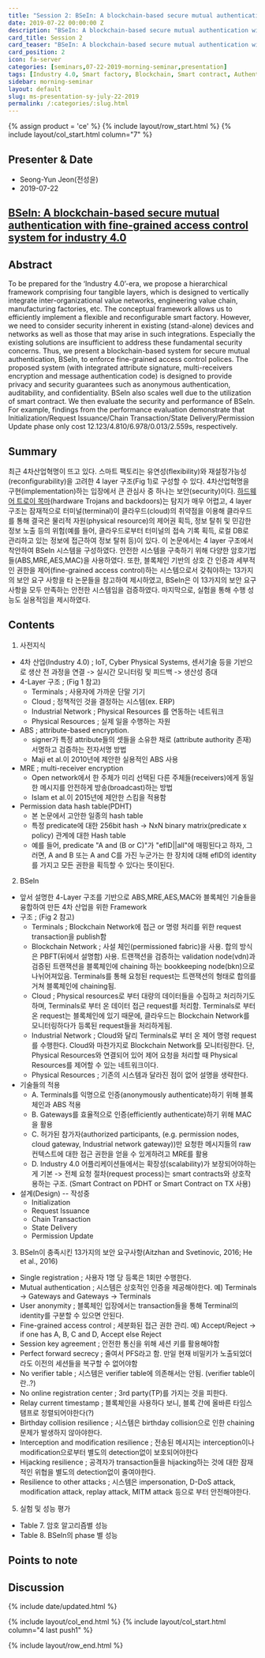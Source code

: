 ```yaml
---
title: "Session 2: BSeIn: A blockchain-based secure mutual authentication with fine-grained access control system for industry 4.0"
date: 2019-07-22 00:00:00 Z
description: "BSeIn: A blockchain-based secure mutual authentication with fine-grained access control system for industry 4.0"
card_title: Session 2
card_teaser: "BSeIn: A blockchain-based secure mutual authentication with fine-grained access control system for industry 4.0"
card_position: 2
icon: fa-server
categories: [seminars,07-22-2019-morning-seminar,presentation]
tags: [Industry 4.0, Smart factory, Blockchain, Smart contract, Authentication, Access control, Blockchain-based secure mutual authentication]
sidebar: morning-seminar
layout: default
slug: ms-presentation-sy-july-22-2019
permalink: /:categories/:slug.html
---
```


{% assign product = 'ce' %}
{% include layout/row_start.html %}
{% include layout/col_start.html column="7" %}

## Presenter & Date
+ Seong-Yun Jeon(전성윤)
+ 2019-07-22

## [BSeIn: A blockchain-based secure mutual authentication with fine-grained access control system for industry 4.0](https://inhaucs.github.io/seminars/07-22-2019-morning-seminar/presentation/ms-presentation-sy-july-22-2019.html)

## Abstract
To be prepared for the ‘Industry 4.0’-era, we propose a hierarchical framework comprising four tangible layers, which is designed to vertically integrate inter-organizational value networks, engineering value chain, manufacturing factories, etc. The conceptual framework allows us to efficiently implement a flexible and reconfigurable smart factory. However, we need to consider security inherent in existing (stand-alone) devices and networks as well as those that may arise in such integrations. Especially the existing solutions are insufficient to address these fundamental security concerns. Thus, we present a blockchain-based system for secure mutual authentication, BSeIn, to enforce fine-grained access control polices. The proposed system (with integrated attribute signature, multi-receivers encryption and message authentication code) is designed to provide privacy and security guarantees such as anonymous authentication, auditability, and confidentiality. BSeIn also scales well due to the utilization of smart contract. We then evaluate the security and performance of BSeIn. For example, findings from the performance evaluation demonstrate that Initialization/Request Issuance/Chain Transaction/State Delivery/Permission Update phase only cost 12.123/4.810/6.978/0.013/2.559s, respectively.

## Summary
최근 4차산업혁명이 뜨고 있다. 스마트 팩토리는 유연성(flexibility)와 재설정가능성(reconfigurability)을 고려한 4 layer 구조(Fig 1)로 구성할 수 있다.
4차산업혁명을 구현(implementation)하는 입장에서 큰 관심사 중 하나는 보안(security)이다.
[하드웨어 트로이 목마](http://www.epnc.co.kr/news/articleView.html?idxno=13453)(hardware Trojans and backdoors)는 탐지가 매우 어렵고,
4 layer 구조는 잠재적으로 터미널(terminal)이 클라우드(cloud)의 취약점을 이용해 클라우드를 통해
결국은 물리적 자원(physical resource)의 제어권 획득, 정보 탈취 및 민감한 정보 노출 등의 위험(예를 들어, 클라우드로부터 터미널의 접속 기록 획득, 로컬 DB로 관리하고 있는 정보에 접근하여 정보 탈취 등)이 있다.
이 논문에서는 4 layer 구조에서 착안하여 BSeIn 시스템을 구성하였다. 안전한 시스템을 구축하기 위해 다양한 암호기법들(ABS,MRE,AES,MAC)을 사용하였다.
또한, 블록체인 기반의 상호 간 인증과 세부적인 권한을 제어(fine-grained access control)하는 시스템으로서 갖춰야하는 13가지의 보안 요구 사항을 타 논문들을 참고하여 제시하였고,
BSeIn은 이 13가지의 보안 요구 사항을 모두 만족하는 안전한 시스템임을 검증하였다. 
마지막으로, 실험을 통해 수행 성능도 실용적임을 제시하였다.

## Contents
1. 사전지식
  - 4차 산업(Industry 4.0) ; IoT, Cyber Physical Systems, 센서기술 등을 기반으로 생산 전 과정을 연결 -> 실시간 모니터링 및 피드백 -> 생산성 증대
  - 4-Layer 구조 ; (Fig 1 참고)
    - Terminals ; 사용자에 가까운 단말 기기
    - Cloud ; 정책적인 것을 결정하는 시스템(ex. ERP)
    - Industrial Network ; Physical Resources 를 연동하는 네트워크
    - Physical Resources ; 실제 일을 수행하는 자원
  - ABS ; attribute-based encryption.
    - signer가 특정 attribute들의 셋들을 소유한 채로 (attribute authority 존재) 서명하고 검증하는 전자서명 방법
    - Maji et al.이 2010년에 제안한 실용적인 ABS 사용
  - MRE ; multi-receiver encryption
    - Open network에서 한 주체가 미리 선택된 다른 주체들(receivers)에게 동일한 메시지를 안전하게 방송(broadcast)하는 방법
    - IsIam et al.이 2015년에 제안한 스킴을 적용함
  - Permission data hash table(PDHT)
    - 본 논문에서 고안한 일종의 hash table
    - 특정 predicate에 대한 256bit hash -> NxN binary matrix(predicate x policy) 관계에 대한 Hash table
    - 예를 들어, predicate "A and (B or C)"가 "efID||all"에 매핑된다고 하자, 그러면, A and B 또는 A and C를 가진 누군가는 한 장치에 대해 efID의 identity를 가지고 모든 권한을 획득할 수 있다는 뜻이된다.

2. BSeIn
  - 앞서 설명한 4-Layer 구조를 기반으로 ABS,MRE,AES,MAC와 블록체인 기술들을 융합하여 만든 4차 산업을 위한 Framework
  - 구조 ; (Fig 2 참고)
    - Terminals ; Blockchain Network에 접근 or 명령 처리를 위한 request transaction을 publish함
    - Blockchain Network ; 사설 체인(permissioned fabric)을 사용. 합의 방식은 PBFT(뒤에서 설명함) 사용. 트랜잭션을 검증하는 validation node(vdn)과 검증된 트랜잭션을 블록체인에 chaining 하는 bookkeeping node(bkn)으로 나뉘어져있음. Terminals를 통해 요청된 request는 트랜잭션의 형태로 합의를 거쳐 블록체인에 chaining됨. 
    - Cloud ; Physical resources로 부터 대량의 데이터들을 수집하고 처리하기도 하며, Terminals로 부터 온 데이터 접근 request를 처리함. Terminals로 부터 온 request는 블록체인에 있기 때문에, 클라우드는 Blockchain Network를 모니터링하다가 등록된 request들을 처리하게됨.
    - Industrial Network ; Cloud와 달리 Terminals로 부터 온 제어 명령 request를 수행한다. Cloud와 마찬가지로 Blockchain Network를 모니터링한다. 단, Physical Resources와 연결되어 있어 제어 요청을 처리할 때 Physical Resources를 제어할 수 있는 네트워크이다.
    - Physical Resources ; 기존의 시스템과 달라진 점이 없어 설명을 생략한다.
  - 기술들의 적용
    - A. Terminals를 익명으로 인증(anonymously authenticate)하기 위해 블록체인과 ABS 적용
    - B. Gateways를 효율적으로 인증(efficiently authenticate)하기 위해 MAC을 활용
    - C. 허가된 참가자(authorized participants, (e.g. permission nodes, cloud gateway, Industrial network gateway))만 요청한 메시지들의 raw 컨텍스트에 대한 접근 권한을 얻을 수 있게하려고 MRE를 활용
    - D. Industry 4.0 어플리케이션들에서는 확장성(scalability)가 보장되어야하는게 기본 -> 전체 요청 절차(request process)는 smart contracts와 상호작용하는 구조. (Smart Contract on PDHT or Smart Contract on TX 사용)
  - 설계(Design) -- 작성중
    - Initialization
    - Request Issuance
    - Chain Transaction
    - State Delivery
    - Permission Update

3. BSeIn이 충족시킨 13가지의 보안 요구사항(Aitzhan and Svetinovic, 2016; He et al., 2016)
 - Single registration ; 사용자 1명 당 등록은 1회만 수행한다.
 - Mutual authentication ; 시스템은 상호적인 인증을 제공해야한다. 예) Terminals -> Gateways and Gateways -> Terminals
 - User anonymity ; 블록체인 입장에서는 transaction들을 통해 Terminal의 identity를 구분할 수 있으면 안된다.
 - Fine-grained access control ; 세분화된 접근 권한 관리. 예) Accept/Reject -> if one has A, B, C and D, Accept else Reject
 - Session key agreement ; 안전한 통신을 위해 세션 키를 활용해야함
 - Perfect forward secrecy ; 줄여서 PFS라고 함. 만일 현재 비밀키가 노출되었더라도 이전의 세션들을 복구할 수 없어야함
 - No verifier table ; 시스템은 verifier table에 의존해서는 안됨. (verifier table이란..?)
 - No online registration center ; 3rd party(TP)를 가지는 것을 피한다.
 - Relay current timestamp ; 블록체인을 사용하다 보니, 블록 간에 올바른 타임스탬프로 정렬되어야한다(?)
 - Birthday collision resilience ; 시스템은 birthday collision으로 인한 chaining 문제가 발생하지 않아야한다.
 - Interception and modification resilience ; 전송된 메시지는 interception이나 modification으로부터 별도의 detection없이 보호되어야한다
 - Hijacking resilience ; 공격자가 transaction들을 hijacking하는 것에 대한 잠재적인 위협을 별도의 detection없이 줄여야한다.
 - Resilience to other attacks ; 시스템은 impersonation, D-DoS attack, modification attack, replay attack, MITM attack 등으로 부터 안전해야한다.

5. 실험 및 성능 평가
 - Table 7. 암호 알고리즘별 성능
 - Table 8. BSeIn의 phase 별 성능

## Points to note

## Discussion


{% include date/updated.html %}

{% include layout/col_end.html %}
{% include layout/col_start.html column="4 last push1" %}

{% include layout/row_end.html %}

